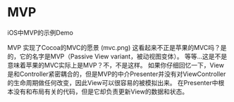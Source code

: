 # MVP
iOS中MVP的示例Demo

MVP 实现了Cocoa的MVC的愿景
(mvc.png)
这看起来不正是苹果的MVC吗？是的，它的名字是MVP（Passive View variant，被动视图变体）。
等等...这是不是意味着苹果的MVC实际上是MVP？不，不是这样。
如果你仔细回忆一下，View是和Controller紧密耦合的，但是MVP的中介Presenter并没有对ViewController的生命周期做任何改变，因此View可以很容易的被模拟出来。
在Presenter中根本没有和布局有关的代码，但是它却负责更新View的数据和状态。
